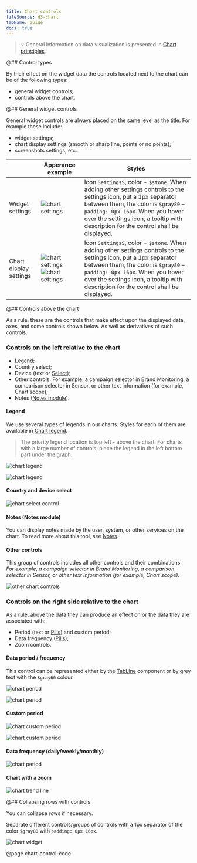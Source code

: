 ```yaml
---
title: Chart controls
fileSource: d3-chart
tabName: Guide
docs: true
---
```


> 💡 General information on data visualization is presented in [Chart principles](/data-display/chart/).

@## Control types

By their effect on the widget data the controls located next to the chart can be of the following types:

- general widget controls;
- controls above the chart.

@## General widget controls

General widget controls are always placed on the same level as the title. For example these include:

- widget settings;
- chart display settings (smooth or sharp line, points or no points);
- screenshots settings, etc.

|                        | Apperance example                                                                    | Styles                                                                                                                                                                                                                                                                              |
| ---------------------- | ------------------------------------------------------------------------------------ | ----------------------------------------------------------------------------------------------------------------------------------------------------------------------------------------------------------------------------------------------------------------------------------- |
| Widget settings        | ![chart settings](static/settings.png)                                               | Icon `SettingsS`, color - `$stone`. When adding other settings controls to the settings icon, put a 1px separator between them, the color is `$gray80` – `padding: 0px 16px`. When you hover over the settings icon, a tooltip with description for the control shall be displayed. |
| Chart display settings | ![chart settings](static/settings-on.png) ![chart settings](static/settings-off.png) | Icon `SettingsS`, color - `$stone`. When adding other settings controls to the settings icon, put a 1px separator between them, the color is `$gray80` – `padding: 0px 16px`. When you hover over the settings icon, a tooltip with description for the control shall be displayed. |

@## Controls above the chart

As a rule, these are the controls that make effect upon the displayed data, axes, and some controls shown below. As well as derivatives of such controls.

### Controls on the left relative to the chart

- Legend;
- Country select;
- Device (text or [Select](/components/select/));
- Other controls. For example, a campaign selector in Brand Monitoring, a comparison selector in Sensor, or other text information (for example, Chart scope);
- Notes ([Notes module](/data-display/notes/)).

#### Legend

We use several types of legends in our charts. Styles for each of them are available in [Chart legend](/data-display/chart-legend/).

> The priority legend location is top left - above the chart. For charts with a large number of controls, place the legend in the left bottom part under the graph.

![chart legend](static/legend-top.png)

![chart legend](static/legend-bottom.png)

#### Country and device select

![chart select control](static/select.png)

#### Notes (Notes module)

You can display notes made by the user, system, or other services on the chart. To read more about this tool, see [Notes](/data-display/notes/).

#### Other controls

This group of controls includes all other controls and their combinations. _For example, a campaign selector in Brand Monitoring, a comparison selector in Sensor, or other text information (for example, Chart scope)._

![other chart controls](static/legend-bottom.png)

### Controls on the right side relative to the chart

As a rule, above the data they can produce an effect on or the data they are associated with:

- Period (text or [Pills](/components/pills/)) and custom period;
- Data frequency ([Pills](/components/pills/));
- Zoom controls.

#### Data period / frequency

This control can be represented either by the [TabLine](/components/tab-line/) component or by grey text with the `$gray60` colour.

![chart period](static/period-1.png)

![chart period](static/period-2.png)

#### Custom period

![chart custom period](static/period-custom.png)

![chart custom period](static/custom.png)

#### Data frequency (daily/weekly/monthly)

![chart period](static/period-1.png)

#### Chart with a zoom

![chart trend line](static/trend.png)

@## Collapsing rows with controls

You can collapse rows if necessary.

Separate different controls/groups of controls with a 1px separator of the color `$gray80` with `padding: 0px 16px`.

![chart widget](static/widget-yes-no.png)

@page chart-control-code
